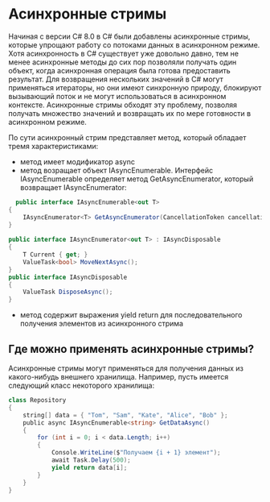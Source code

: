 # Асинхронные стримы
Начиная с версии C# 8.0 в C# были добавлены асинхронные стримы, которые упрощают работу со потоками данных в асинхронном режиме. Хотя асинхронность в C# существует уже довольно давно, тем не менее асинхронные методы до сих пор позволяли получать один объект, когда асинхронная операция была готова предоставить результат. Для возвращения нескольких значений в C# могут применяться итераторы, но они имеют синхронную природу, блокируют вызывающий поток и не могут использоваться в асинхронном контексте. Асинхронные стримы обходят эту проблему, позволяя получать множество значений и возвращать их по мере готовности в асинхронном режиме.  

По сути асинхронный стрим представляет метод, который обладает тремя характеристиками:  
+ метод имеет модификатор async
+ метод возращает объект IAsyncEnumerable<T>. Интерфейс IAsyncEnumerable определяет метод GetAsyncEnumerator, который возвращает IAsyncEnumerator:  
```C#
  public interface IAsyncEnumerable<out T>
{
    IAsyncEnumerator<T> GetAsyncEnumerator(CancellationToken cancellationToken = default);
}
 
public interface IAsyncEnumerator<out T> : IAsyncDisposable
{
    T Current { get; }
    ValueTask<bool> MoveNextAsync();
}
public interface IAsyncDisposable
{
    ValueTask DisposeAsync();
}
```  
+ метод содержит выражения yield return для последовательного получения элементов из асинхронного стрима


## Где можно применять асинхронные стримы?  
Асинхронные стримы могут применяться для получения данных из какого-нибудь внешнего хранилища. Например, пусть имеется следующий класс некоторого хранилища:
```C#
class Repository
{
    string[] data = { "Tom", "Sam", "Kate", "Alice", "Bob" };
    public async IAsyncEnumerable<string> GetDataAsync()
    {
        for (int i = 0; i < data.Length; i++)
        {
            Console.WriteLine($"Получаем {i + 1} элемент");
            await Task.Delay(500);
            yield return data[i];
        }
    }
}  
```




